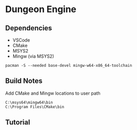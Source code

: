 # Dungeon Engine

## Dependencies
- VSCode
- CMake
- MSYS2
- Mingw (via MSYS2)

```
pacman -S --needed base-devel mingw-w64-x86_64-toolchain
```

## Build Notes
Add CMake and Mingw locations to user path
```
C:\msys64\mingw64\bin
C:\Program Files\CMake\bin
```

## Tutorial